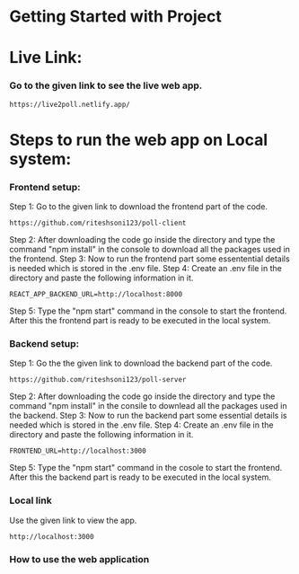 # Getting Started with Project

# Live Link:

### Go to the given link to see the live web app.

    https://live2poll.netlify.app/

# Steps to run the web app on Local system:

### Frontend setup:

Step 1: Go to the given link to download the frontend part of the code.

    https://github.com/riteshsoni123/poll-client

Step 2: After downloading the code go inside the directory and type the command "npm install" in the console to download all the packages used in the frontend.
Step 3: Now to run the frontend part some essentential details is needed which is stored in the .env file.
Step 4: Create an .env file in the directory and paste the following information in it.

    REACT_APP_BACKEND_URL=http://localhost:8000

Step 5: Type the "npm start" command in the console to start the frontend.
After this the frontend part is ready to be executed in the local system.

### Backend setup:

Step 1: Go the the given link to download the backend part of the code.

    https://github.com/riteshsoni123/poll-server

Step 2: After downloading the code go inside the directory and type the command "npm install" in the consile to downlead all the packages used in the backend.
Step 3: Now to run the backend part some essential details is needed which is stored in the .env file.
Step 4: Create an .env file in the directory and paste the following information in it.

    FRONTEND_URL=http://localhost:3000

Step 5: Type the "npm start" command in the cosole to start the frontend.
After this the backend part is ready to be executed in the local system.

### Local link

Use the given link to view the app.

    http://localhost:3000

### How to use the web application
